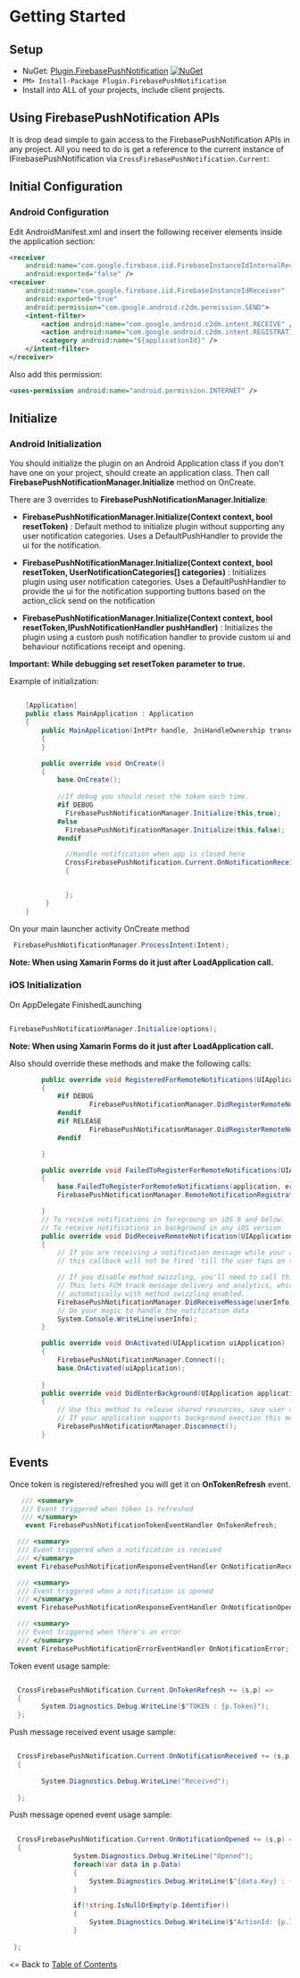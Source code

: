 # Getting Started

## Setup
* NuGet: [Plugin.FirebasePushNotification](http://www.nuget.org/packages/Plugin.FirebasePushNotification) [![NuGet](https://img.shields.io/nuget/v/Plugin.FirebasePushNotification.svg?label=NuGet)](https://www.nuget.org/packages/Plugin.FirebasePushNotification/)
* `PM> Install-Package Plugin.FirebasePushNotification`
* Install into ALL of your projects, include client projects.

## Using FirebasePushNotification APIs
It is drop dead simple to gain access to the FirebasePushNotification APIs in any project. All you need to do is get a reference to the current instance of IFirebasePushNotification via `CrossFirebasePushNotification.Current`:

## Initial Configuration

### Android Configuration

Edit AndroidManifest.xml and insert the following receiver elements inside the application section:

```xml
<receiver 
    android:name="com.google.firebase.iid.FirebaseInstanceIdInternalReceiver" 
    android:exported="false" />
<receiver 
    android:name="com.google.firebase.iid.FirebaseInstanceIdReceiver" 
    android:exported="true" 
    android:permission="com.google.android.c2dm.permission.SEND">
    <intent-filter>
        <action android:name="com.google.android.c2dm.intent.RECEIVE" />
        <action android:name="com.google.android.c2dm.intent.REGISTRATION" />
        <category android:name="${applicationId}" />
    </intent-filter>
</receiver>
```
Also add this permission:

```xml
<uses-permission android:name="android.permission.INTERNET" />
```


## Initialize

### Android Initialization

You should initialize the plugin on an Android Application class if you don't have one on your project, should create an application class. Then call **FirebasePushNotificationManager.Initialize** method on OnCreate.

There are 3 overrides to **FirebasePushNotificationManager.Initialize**:

- **FirebasePushNotificationManager.Initialize(Context context, bool resetToken)** : Default method to initialize plugin without supporting any user notification categories. Uses a DefaultPushHandler to provide the ui for the notification.

- **FirebasePushNotificationManager.Initialize(Context context, bool resetToken, UserNotificationCategories[] categories)**  : Initializes plugin using user notification categories. Uses a DefaultPushHandler to provide the ui for the notification supporting buttons based on the action_click send on the notification

- **FirebasePushNotificationManager.Initialize(Context context, bool resetToken,IPushNotificationHandler pushHandler)** : Initializes the plugin using a custom push notification handler to provide custom ui and behaviour notifications receipt and opening.

**Important: While debugging set resetToken parameter to true.**

Example of initialization:

```csharp

    [Application]
    public class MainApplication : Application
    {
        public MainApplication(IntPtr handle, JniHandleOwnership transer) :base(handle, transer)
        {
        }

        public override void OnCreate()
        {
            base.OnCreate();
            
            //If debug you should reset the token each time.
            #if DEBUG
              FirebasePushNotificationManager.Initialize(this,true);
            #else
              FirebasePushNotificationManager.Initialize(this,false);
            #endif

              //Handle notification when app is closed here
              CrossFirebasePushNotification.Current.OnNotificationReceived += (s,p) =>
              {


              };
         }
    }

```

On your main launcher activity OnCreate method

```csharp
 FirebasePushNotificationManager.ProcessIntent(Intent);
 ```

 **Note: When using Xamarin Forms do it just after LoadApplication call.**

### iOS Initialization

On AppDelegate FinishedLaunching
```csharp

FirebasePushNotificationManager.Initialize(options);

```
 **Note: When using Xamarin Forms do it just after LoadApplication call.**

Also should override these methods and make the following calls:
```csharp
        public override void RegisteredForRemoteNotifications(UIApplication application, NSData deviceToken)
        {
            #if DEBUG
                    FirebasePushNotificationManager.DidRegisterRemoteNotifications(deviceToken, FirebaseTokenType.Sandbox);
            #endif
            #if RELEASE
                    FirebasePushNotificationManager.DidRegisterRemoteNotifications(deviceToken,FirebaseTokenType.Production);
            #endif

        }

        public override void FailedToRegisterForRemoteNotifications(UIApplication application, NSError error)
        {
            base.FailedToRegisterForRemoteNotifications(application, error);
            FirebasePushNotificationManager.RemoteNotificationRegistrationFailed(error);

        }
        // To receive notifications in foregroung on iOS 9 and below.
        // To receive notifications in background in any iOS version
        public override void DidReceiveRemoteNotification(UIApplication application, NSDictionary userInfo, Action<UIBackgroundFetchResult> completionHandler)
        {
            // If you are receiving a notification message while your app is in the background,
            // this callback will not be fired 'till the user taps on the notification launching the application.

            // If you disable method swizzling, you'll need to call this method. 
            // This lets FCM track message delivery and analytics, which is performed
            // automatically with method swizzling enabled.
            FirebasePushNotificationManager.DidReceiveMessage(userInfo);
            // Do your magic to handle the notification data
            System.Console.WriteLine(userInfo);
        }

        public override void OnActivated(UIApplication uiApplication)
        {
            FirebasePushNotificationManager.Connect();
            base.OnActivated(uiApplication);
           
        }
        public override void DidEnterBackground(UIApplication application)
        {
            // Use this method to release shared resources, save user data, invalidate timers and store the application state.
            // If your application supports background exection this method is called instead of WillTerminate when the user quits.
            FirebasePushNotificationManager.Disconnect();
        }
```

## Events

Once token is registered/refreshed you will get it on **OnTokenRefresh** event.

```csharp
   /// <summary>
   /// Event triggered when token is refreshed
   /// </summary>
    event FirebasePushNotificationTokenEventHandler OnTokenRefresh;
```

```csharp        
  /// <summary>
  /// Event triggered when a notification is received
  /// </summary>
  event FirebasePushNotificationResponseEventHandler OnNotificationReceived;
```


```csharp        
  /// <summary>
  /// Event triggered when a notification is opened
  /// </summary>
  event FirebasePushNotificationResponseEventHandler OnNotificationOpened;
```

```csharp        
  /// <summary>
  /// Event triggered when there's an error
  /// </summary>
  event FirebasePushNotificationErrorEventHandler OnNotificationError;
```

Token event usage sample:
```csharp

  CrossFirebasePushNotification.Current.OnTokenRefresh += (s,p) =>
  {
        System.Diagnostics.Debug.WriteLine($"TOKEN : {p.Token}");
  };

```

Push message received event usage sample:
```csharp

  CrossFirebasePushNotification.Current.OnNotificationReceived += (s,p) =>
  {
 
        System.Diagnostics.Debug.WriteLine("Received");
    
  };

```

Push message opened event usage sample:
```csharp
  
  CrossFirebasePushNotification.Current.OnNotificationOpened += (s,p) =>
  {
                System.Diagnostics.Debug.WriteLine("Opened");
                foreach(var data in p.Data)
                {
                    System.Diagnostics.Debug.WriteLine($"{data.Key} : {data.Value}");
                }

                if(!string.IsNullOrEmpty(p.Identifier))
                {
                    System.Diagnostics.Debug.WriteLine($"ActionId: {p.Identifier}");
                }
             
 };
```




<= Back to [Table of Contents](../README.md)
